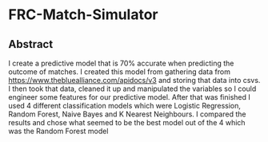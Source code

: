 # FRC-Match-Simulator
## Abstract
I create a predictive model that is 70% accurate when predicting the outcome of matches. I created this model from gathering data from https://www.thebluealliance.com/apidocs/v3 and storing that data into csvs. I then took that data, cleaned it up and manipulated the variables so I could engineer some features for our predictive model. After that was finished I used 4 different classification models which were Logistic Regression, Random Forest, Naive Bayes and K Nearest Neighbours. I compared the results and chose what seemed to be the best model out of the 4 which was the Random Forest model
